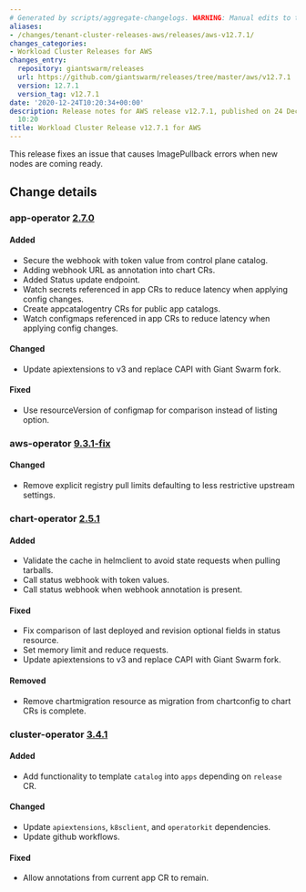 ```yaml
---
# Generated by scripts/aggregate-changelogs. WARNING: Manual edits to this files will be overwritten.
aliases:
- /changes/tenant-cluster-releases-aws/releases/aws-v12.7.1/
changes_categories:
- Workload Cluster Releases for AWS
changes_entry:
  repository: giantswarm/releases
  url: https://github.com/giantswarm/releases/tree/master/aws/v12.7.1
  version: 12.7.1
  version_tag: v12.7.1
date: '2020-12-24T10:20:34+00:00'
description: Release notes for AWS release v12.7.1, published on 24 December 2020,
  10:20
title: Workload Cluster Release v12.7.1 for AWS
---
```


This release fixes an issue that causes ImagePullback errors when new nodes are coming ready.

## Change details

### app-operator [2.7.0](https://github.com/giantswarm/app-operator/releases/tag/v2.7.0)

#### Added
- Secure the webhook with token value from control plane catalog.
- Adding webhook URL as annotation into chart CRs.
- Added Status update endpoint.
- Watch secrets referenced in app CRs to reduce latency when applying config
changes.
- Create appcatalogentry CRs for public app catalogs.
- Watch configmaps referenced in app CRs to reduce latency when applying config
changes.

#### Changed
- Update apiextensions to v3 and replace CAPI with Giant Swarm fork.

#### Fixed
- Use resourceVersion of configmap for comparison instead of listing option.

### aws-operator [9.3.1-fix](https://github.com/giantswarm/aws-operator/releases/tag/v9.3.1-fix)

#### Changed
- Remove explicit registry pull limits defaulting to less restrictive upstream settings.

### chart-operator [2.5.1](https://github.com/giantswarm/chart-operator/releases/tag/v2.5.1)

#### Added
- Validate the cache in helmclient to avoid state requests when pulling tarballs.
- Call status webhook with token values.
- Call status webhook when webhook annotation is present.

#### Fixed
- Fix comparison of last deployed and revision optional fields in status resource.
- Set memory limit and reduce requests.
- Update apiextensions to v3 and replace CAPI with Giant Swarm fork.

#### Removed
- Remove chartmigration resource as migration from chartconfig to chart CRs is
complete.

### cluster-operator [3.4.1](https://github.com/giantswarm/cluster-operator/releases/tag/v3.4.1)

#### Added
- Add functionality to template `catalog` into `apps` depending on `release` CR.

#### Changed
- Update `apiextensions`, `k8sclient`, and `operatorkit` dependencies.
- Update github workflows.

#### Fixed
-  Allow annotations from current app CR to remain.
